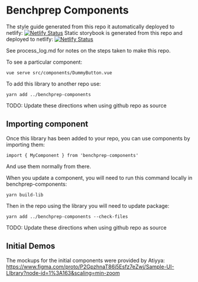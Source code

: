 # Benchprep Components

The style guide generated from this repo it automatically deployed to netlify: [![Netlify Status](https://api.netlify.com/api/v1/badges/e70a842c-8f5a-4764-848c-a97d4b5c02be/deploy-status)](https://app.netlify.com/sites/bp-styleguide-demo/deploys)
Static storybook is generated from this repo and deployed to netlify: [![Netlify Status](https://api.netlify.com/api/v1/badges/3c32f751-6f37-4a21-8a43-7d9850db796c/deploy-status)](https://app.netlify.com/sites/storybook-bp-components/deploys)

See process_log.md for notes on the steps taken to make this repo.

To see a particular component:

```
vue serve src/components/DummyButton.vue
```

To add this library to another repo use:

```
yarn add ../benchprep-components
```
TODO: Update these directions when using github repo as source

## Importing component

Once this library has been added to your repo, you can use components by importing them:

```
import { MyComponent } from 'benchprep-components'
```

And use them normally from there.

When you update a component, you will need to run this command locally in benchprep-components:

```
yarn build-lib
```

Then in the repo using the library you will need to update package:

```
yarn add ../benchprep-components --check-files
```

TODO: Update these directions when using github repo as source

## Initial Demos

The mockups for the initial components were provided by Atiyya: https://www.figma.com/proto/P2GpzhnaT86j5Esfz7eZwj/Sample-UI-LIbrary?node-id=1%3A163&scaling=min-zoom
